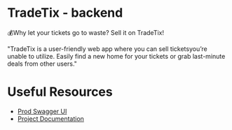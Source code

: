 
# TradeTix - backend

💰Why let your tickets go to waste? Sell it on TradeTix!

"TradeTix is a user-friendly web app where you can sell ticketsyou’re unable to utilize. Easily find a new home for your tickets or grab last-minute deals from other users."

# Useful Resources

- [Prod Swagger UI](tradetix.api.add2f90.kyma.ondemand.com/api-docs)
- [Project Documentation](https://bitsapibp2024.github.io/TeamB10/)
